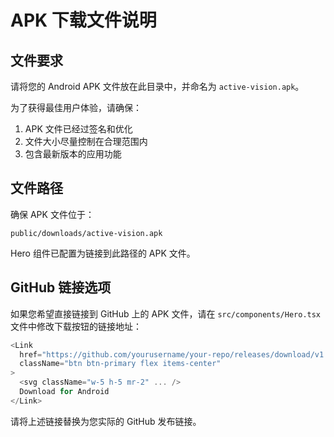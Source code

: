 # APK 下载文件说明

## 文件要求

请将您的 Android APK 文件放在此目录中，并命名为 `active-vision.apk`。

为了获得最佳用户体验，请确保：

1. APK 文件已经过签名和优化
2. 文件大小尽量控制在合理范围内
3. 包含最新版本的应用功能

## 文件路径

确保 APK 文件位于：
```
public/downloads/active-vision.apk
```

Hero 组件已配置为链接到此路径的 APK 文件。

## GitHub 链接选项

如果您希望直接链接到 GitHub 上的 APK 文件，请在 `src/components/Hero.tsx` 文件中修改下载按钮的链接地址：

```javascript
<Link 
  href="https://github.com/yourusername/your-repo/releases/download/v1.0.0/active-vision.apk" 
  className="btn btn-primary flex items-center"
>
  <svg className="w-5 h-5 mr-2" ... />
  Download for Android
</Link>
```

请将上述链接替换为您实际的 GitHub 发布链接。 